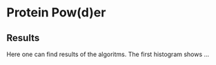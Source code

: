 # Protein Pow(d)er 
## Results

Here one can find results of the algoritms. The first histogram shows ... 